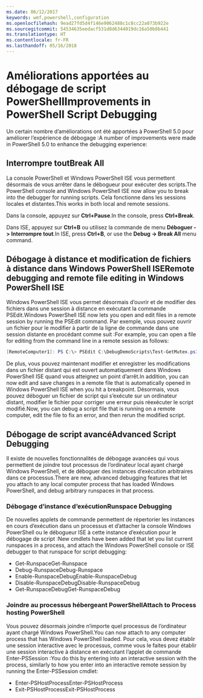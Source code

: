 ```yaml
---
ms.date: 06/12/2017
keywords: wmf,powershell,configuration
ms.openlocfilehash: 9ead27fd5d4f146e9062488c1c8cc22a073b922e
ms.sourcegitcommit: 54534635eedacf531d8d6344019dc16a50b8b441
ms.translationtype: HT
ms.contentlocale: fr-FR
ms.lasthandoff: 05/16/2018
---
```

# <a name="improvements-in-powershell-script-debugging"></a><span data-ttu-id="7a245-102">Améliorations apportées au débogage de script PowerShell</span><span class="sxs-lookup"><span data-stu-id="7a245-102">Improvements in PowerShell Script Debugging</span></span>

<span data-ttu-id="7a245-103">Un certain nombre d’améliorations ont été apportées à PowerShell 5.0 pour améliorer l’expérience de débogage :</span><span class="sxs-lookup"><span data-stu-id="7a245-103">A number of improvements were made in PowerShell 5.0 to enhance the debugging experience:</span></span>

## <a name="break-all"></a><span data-ttu-id="7a245-104">Interrompre tout</span><span class="sxs-lookup"><span data-stu-id="7a245-104">Break All</span></span>

<span data-ttu-id="7a245-105">La console PowerShell et Windows PowerShell ISE vous permettent désormais de vous arrêter dans le débogueur pour exécuter des scripts.</span><span class="sxs-lookup"><span data-stu-id="7a245-105">The PowerShell console and Windows PowerShell ISE now allow you to break into the debugger for running scripts.</span></span> <span data-ttu-id="7a245-106">Cela fonctionne dans les sessions locales et distantes.</span><span class="sxs-lookup"><span data-stu-id="7a245-106">This works in both local and remote sessions.</span></span>

<span data-ttu-id="7a245-107">Dans la console, appuyez sur **Ctrl+Pause**.</span><span class="sxs-lookup"><span data-stu-id="7a245-107">In the console, press **Ctrl+Break**.</span></span>

<span data-ttu-id="7a245-108">Dans ISE, appuyez sur **Ctrl+B** ou utilisez la commande de menu **Déboguer -> Interrompre tout**.</span><span class="sxs-lookup"><span data-stu-id="7a245-108">In ISE, press **Ctrl+B**, or use the **Debug -> Break All** menu command.</span></span>

## <a name="remote-debugging-and-remote-file-editing-in-windows-powershell-ise"></a><span data-ttu-id="7a245-109">Débogage à distance et modification de fichiers à distance dans Windows PowerShell ISE</span><span class="sxs-lookup"><span data-stu-id="7a245-109">Remote debugging and remote file editing in Windows PowerShell ISE</span></span>

<span data-ttu-id="7a245-110">Windows PowerShell ISE vous permet désormais d’ouvrir et de modifier des fichiers dans une session à distance en exécutant la commande PSEdit.</span><span class="sxs-lookup"><span data-stu-id="7a245-110">Windows PowerShell ISE now lets you open and edit files in a remote session by running the PSEdit command.</span></span>
<span data-ttu-id="7a245-111">Par exemple, vous pouvez ouvrir un fichier pour le modifier à partir de la ligne de commande dans une session distante en procédant comme suit :</span><span class="sxs-lookup"><span data-stu-id="7a245-111">For example, you can open a file for editing from the command line in a remote session as follows:</span></span>

```powershell
[RemoteComputer1]: PS C:\> PSEdit C:\DebugDemoScripts\Test-GetMutex.ps1
```

<span data-ttu-id="7a245-112">De plus, vous pouvez maintenant modifier et enregistrer les modifications dans un fichier distant qui est ouvert automatiquement dans Windows PowerShell ISE quand vous atteignez un point d’arrêt.</span><span class="sxs-lookup"><span data-stu-id="7a245-112">In addition, you can now edit and save changes in a remote file that is automatically opened in Windows PowerShell ISE when you hit a breakpoint.</span></span>
<span data-ttu-id="7a245-113">Désormais, vous pouvez déboguer un fichier de script qui s’exécute sur un ordinateur distant, modifier le fichier pour corriger une erreur puis réexécuter le script modifié.</span><span class="sxs-lookup"><span data-stu-id="7a245-113">Now, you can debug a script file that is running on a remote computer, edit the file to fix an error, and then rerun the modified script.</span></span>

## <a name="advanced-script-debugging"></a><span data-ttu-id="7a245-114">Débogage de script avancé</span><span class="sxs-lookup"><span data-stu-id="7a245-114">Advanced Script Debugging</span></span>

<span data-ttu-id="7a245-115">Il existe de nouvelles fonctionnalités de débogage avancées qui vous permettent de joindre tout processus de l’ordinateur local ayant chargé Windows PowerShell, et de déboguer des instances d’exécution arbitraires dans ce processus.</span><span class="sxs-lookup"><span data-stu-id="7a245-115">There are new, advanced debugging features that let you attach to any local computer process that has loaded Windows PowerShell, and debug arbitrary runspaces in that process.</span></span>

### <a name="runspace-debugging"></a><span data-ttu-id="7a245-116">Débogage d’instance d’exécution</span><span class="sxs-lookup"><span data-stu-id="7a245-116">Runspace Debugging</span></span>

<span data-ttu-id="7a245-117">De nouvelles applets de commande permettent de répertorier les instances en cours d’exécution dans un processus et d’attacher la console Windows PowerShell ou le débogueur ISE à cette instance d’exécution pour le débogage de script :</span><span class="sxs-lookup"><span data-stu-id="7a245-117">New cmdlets have been added that let you list current runspaces in a process, and attach the Windows PowerShell console or ISE debugger to that runspace for script debugging:</span></span>

-   <span data-ttu-id="7a245-118">Get-Runspace</span><span class="sxs-lookup"><span data-stu-id="7a245-118">Get-Runspace</span></span>
-   <span data-ttu-id="7a245-119">Debug-Runspace</span><span class="sxs-lookup"><span data-stu-id="7a245-119">Debug-Runspace</span></span>
-   <span data-ttu-id="7a245-120">Enable-RunspaceDebug</span><span class="sxs-lookup"><span data-stu-id="7a245-120">Enable-RunspaceDebug</span></span>
-   <span data-ttu-id="7a245-121">Disable-RunspaceDebug</span><span class="sxs-lookup"><span data-stu-id="7a245-121">Disable-RunspaceDebug</span></span>
-   <span data-ttu-id="7a245-122">Get-RunspaceDebug</span><span class="sxs-lookup"><span data-stu-id="7a245-122">Get-RunspaceDebug</span></span>

### <a name="attach-to-process-hosting-powershell"></a><span data-ttu-id="7a245-123">Joindre au processus hébergeant PowerShell</span><span class="sxs-lookup"><span data-stu-id="7a245-123">Attach to Process hosting PowerShell</span></span>

<span data-ttu-id="7a245-124">Vous pouvez désormais joindre n’importe quel processus de l’ordinateur ayant chargé Windows PowerShell.</span><span class="sxs-lookup"><span data-stu-id="7a245-124">You can now attach to any computer process that has Windows PowerShell loaded.</span></span> <span data-ttu-id="7a245-125">Pour cela, vous devez établir une session interactive avec le processus, comme vous le faites pour établir une session interactive à distance en exécutant l’applet de commande Enter-PSSession :</span><span class="sxs-lookup"><span data-stu-id="7a245-125">You do this by entering into an interactive session with the process, similarly to how you enter into an interactive remote session by running the Enter-PSSession cmdlet:</span></span>

-   <span data-ttu-id="7a245-126">Enter-PSHostProcess</span><span class="sxs-lookup"><span data-stu-id="7a245-126">Enter-PSHostProcess</span></span>
-   <span data-ttu-id="7a245-127">Exit-PSHostProcess</span><span class="sxs-lookup"><span data-stu-id="7a245-127">Exit-PSHostProcess</span></span>
